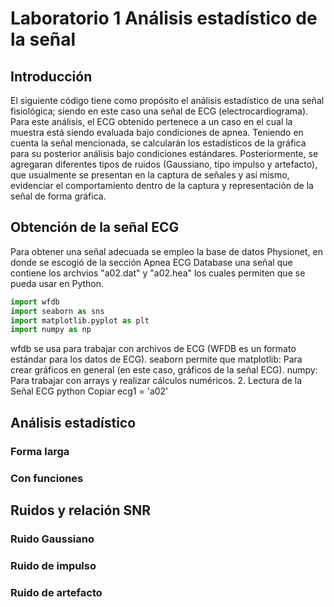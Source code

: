 # Laboratorio 1 Análisis estadístico de la señal
## Introducción 
El siguiente código tiene como propósito el análisis estadístico de una señal fisiológica; siendo en este caso una señal de ECG (electrocardiograma). Para este análisis, el ECG obtenido pertenece a un caso en el cual la muestra está siendo evaluada bajo condiciones de apnea. Teniendo en cuenta la señal mencionada, se calcularán los estadísticos de la gráfica para su posterior análisis bajo condiciones estándares. Posteriormente, se agregaran diferentes tipos de ruidos (Gaussiano, tipo impulso y artefacto), que usualmente se presentan en la captura de señales y así mismo, evidenciar el comportamiento dentro de la captura y representación de la señal de forma gráfica.

## Obtención de la señal ECG
Para obtener una señal adecuada se empleo la base de datos Physionet, en donde se escogió de la sección Apnea ECG Database una señal que contiene los archvios "a02.dat" y "a02.hea" los cuales permiten que se pueda usar en Python.

```python
import wfdb
import seaborn as sns
import matplotlib.pyplot as plt
import numpy as np

```
wfdb se usa para trabajar con archivos de ECG (WFDB es un formato estándar para los datos de ECG).
seaborn permite que 
matplotlib: Para crear gráficos en general (en este caso, gráficos de la señal ECG).
numpy: Para trabajar con arrays y realizar cálculos numéricos.
2. Lectura de la Señal ECG
python
Copiar
ecg1 = 'a02'

## Análisis estadístico
### Forma larga
### Con funciones
## Ruidos y relación SNR
### Ruido Gaussiano
### Ruido de impulso
### Ruido de artefacto
